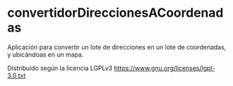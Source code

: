 # convertidorDireccionesACoordenadas
Aplicación para convertir un lote de direcciones en un lote de coordenadas, y ubicándoas en un mapa. 

Distribuido según la licencia LGPLv3 https://www.gnu.org/licenses/lgpl-3.0.txt
